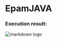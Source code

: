 # EpamJAVA

### Execution result:

![markdown logo](https://sun9-63.userapi.com/impg/oecnFYp8l9vuUpAdsci54Iefa8VRx0E8eYWnfQ/6diJdi9cllY.jpg?size=1270x268&quality=96&proxy=1&sign=4e519bc49ba69c36a32d492fe9802cb4&type=album)

